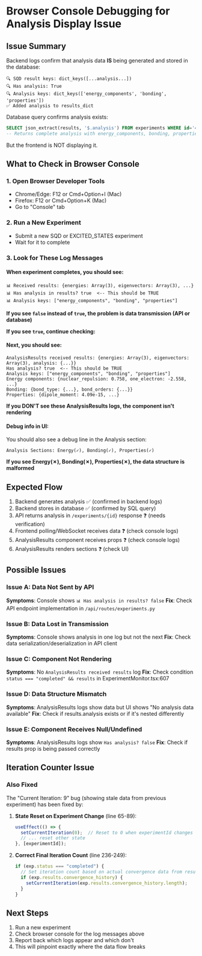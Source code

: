 # Browser Console Debugging for Analysis Display Issue

## Issue Summary
Backend logs confirm that analysis data **IS** being generated and stored in the database:
```
🔍 SQD result keys: dict_keys([...analysis...])
🔍 Has analysis: True
🔍 Analysis keys: dict_keys(['energy_components', 'bonding', 'properties'])
✅ Added analysis to results_dict
```

Database query confirms analysis exists:
```sql
SELECT json_extract(results, '$.analysis') FROM experiments WHERE id='4f095310-2185-43f2-a5a5-d9887db7c8e1'
-- Returns complete analysis with energy_components, bonding, properties
```

But the frontend is NOT displaying it.

## What to Check in Browser Console

### 1. Open Browser Developer Tools
- Chrome/Edge: F12 or Cmd+Option+I (Mac)
- Firefox: F12 or Cmd+Option+K (Mac)
- Go to "Console" tab

### 2. Run a New Experiment
- Submit a new SQD or EXCITED_STATES experiment
- Wait for it to complete

### 3. Look for These Log Messages

#### When experiment completes, you should see:
```
📊 Received results: {energies: Array(3), eigenvectors: Array(3), ...}
📊 Has analysis in results? true  <-- This should be TRUE
📊 Analysis keys: ["energy_components", "bonding", "properties"]
```

**If you see `false` instead of `true`, the problem is data transmission (API or database)**

**If you see `true`, continue checking:**

#### Next, you should see:
```
AnalysisResults received results: {energies: Array(3), eigenvectors: Array(3), analysis: {...}}
Has analysis? true  <-- This should be TRUE
Analysis keys: ["energy_components", "bonding", "properties"]
Energy components: {nuclear_repulsion: 0.758, one_electron: -2.558, ...}
Bonding: {bond_type: {...}, bond_orders: {...}}
Properties: {dipole_moment: 4.09e-15, ...}
```

**If you DON'T see these AnalysisResults logs, the component isn't rendering**

#### Debug info in UI:
You should also see a debug line in the Analysis section:
```
Analysis Sections: Energy(✓), Bonding(✓), Properties(✓)
```

**If you see Energy(✗), Bonding(✗), Properties(✗), the data structure is malformed**

## Expected Flow
1. Backend generates analysis ✅ (confirmed in backend logs)
2. Backend stores in database ✅ (confirmed by SQL query)
3. API returns analysis in `/experiments/{id}` response ❓ (needs verification)
4. Frontend polling/WebSocket receives data ❓ (check console logs)
5. AnalysisResults component receives props ❓ (check console logs)
6. AnalysisResults renders sections ❓ (check UI)

## Possible Issues

### Issue A: Data Not Sent by API
**Symptoms**: Console shows `📊 Has analysis in results? false`
**Fix**: Check API endpoint implementation in `/api/routes/experiments.py`

### Issue B: Data Lost in Transmission
**Symptoms**: Console shows analysis in one log but not the next
**Fix**: Check data serialization/deserialization in API client

### Issue C: Component Not Rendering
**Symptoms**: No `AnalysisResults received results` log
**Fix**: Check condition `status === "completed" && results` in ExperimentMonitor.tsx:607

### Issue D: Data Structure Mismatch
**Symptoms**: AnalysisResults logs show data but UI shows "No analysis data available"
**Fix**: Check if results.analysis exists or if it's nested differently

### Issue E: Component Receives Null/Undefined
**Symptoms**: AnalysisResults logs show `Has analysis? false`
**Fix**: Check if results prop is being passed correctly

## Iteration Counter Issue

### Also Fixed
The "Current Iteration: 9" bug (showing stale data from previous experiment) has been fixed by:

1. **State Reset on Experiment Change** (line 65-89):
   ```typescript
   useEffect(() => {
     setCurrentIteration(0);  // Reset to 0 when experimentId changes
     // ... reset other state
   }, [experimentId]);
   ```

2. **Correct Final Iteration Count** (line 236-249):
   ```typescript
   if (exp.status === "completed") {
     // Set iteration count based on actual convergence data from results
     if (exp.results.convergence_history) {
       setCurrentIteration(exp.results.convergence_history.length);
     }
   }
   ```

## Next Steps
1. Run a new experiment
2. Check browser console for the log messages above
3. Report back which logs appear and which don't
4. This will pinpoint exactly where the data flow breaks
